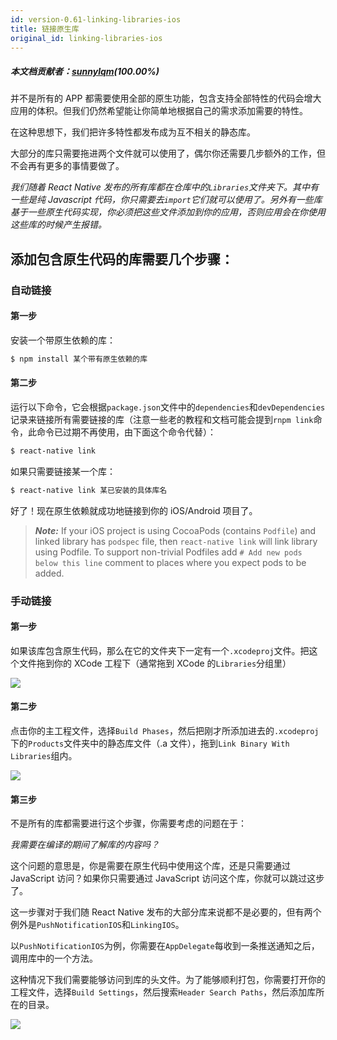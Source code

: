 ```yaml
---
id: version-0.61-linking-libraries-ios
title: 链接原生库
original_id: linking-libraries-ios
---
```


##### 本文档贡献者：[sunnylqm](https://github.com/search?q=sunnylqm%40qq.com+in%3Aemail&type=Users)(100.00%)

并不是所有的 APP 都需要使用全部的原生功能，包含支持全部特性的代码会增大应用的体积。但我们仍然希望能让你简单地根据自己的需求添加需要的特性。

在这种思想下，我们把许多特性都发布成为互不相关的静态库。

大部分的库只需要拖进两个文件就可以使用了，偶尔你还需要几步额外的工作，但不会再有更多的事情要做了。

_我们随着 React Native 发布的所有库都在仓库中的`Libraries`文件夹下。其中有一些是纯 Javascript 代码，你只需要去`import`它们就可以使用了。另外有一些库基于一些原生代码实现，你必须把这些文件添加到你的应用，否则应用会在你使用这些库的时候产生报错。_

## 添加包含原生代码的库需要几个步骤：

### 自动链接

#### 第一步

安装一个带原生依赖的库：

```bash
$ npm install 某个带有原生依赖的库
```

#### 第二步

运行以下命令，它会根据`package.json`文件中的`dependencies`和`devDependencies`记录来链接所有需要链接的库（注意一些老的教程和文档可能会提到`rnpm link`命令，此命令已过期不再使用，由下面这个命令代替）：

```bash
$ react-native link
```

如果只需要链接某一个库：

```bash
$ react-native link 某已安装的具体库名
```

好了！现在原生依赖就成功地链接到你的 iOS/Android 项目了。

> **_Note:_** If your iOS project is using CocoaPods (contains `Podfile`) and linked library has `podspec` file, then `react-native link` will link library using Podfile. To support non-trivial Podfiles add `# Add new pods below this line` comment to places where you expect pods to be added.

### 手动链接

#### 第一步

如果该库包含原生代码，那么在它的文件夹下一定有一个`.xcodeproj`文件。把这个文件拖到你的 XCode 工程下（通常拖到 XCode 的`Libraries`分组里）

![](assets/AddToLibraries.png)

#### 第二步

点击你的主工程文件，选择`Build Phases`，然后把刚才所添加进去的`.xcodeproj`下的`Products`文件夹中的静态库文件（.a 文件），拖到`Link Binary With Libraries`组内。

![](assets/AddToBuildPhases.png)

#### 第三步

不是所有的库都需要进行这个步骤，你需要考虑的问题在于：

_我需要在编译的期间了解库的内容吗？_

这个问题的意思是，你是需要在原生代码中使用这个库，还是只需要通过 JavaScript 访问？如果你只需要通过 JavaScript 访问这个库，你就可以跳过这步了。

这一步骤对于我们随 React Native 发布的大部分库来说都不是必要的，但有两个例外是`PushNotificationIOS`和`LinkingIOS`。

以`PushNotificationIOS`为例，你需要在`AppDelegate`每收到一条推送通知之后，调用库中的一个方法。

这种情况下我们需要能够访问到库的头文件。为了能够顺利打包，你需要打开你的工程文件，选择`Build Settings`，然后搜索`Header Search Paths`，然后添加库所在的目录。

![](assets/AddToSearchPaths.png)
